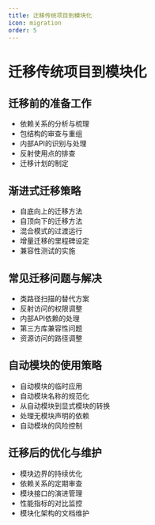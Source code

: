 ```yaml
---
title: 迁移传统项目到模块化
icon: migration
order: 5
---
```


# 迁移传统项目到模块化

## 迁移前的准备工作

- 依赖关系的分析与梳理
- 包结构的审查与重组
- 内部API的识别与处理
- 反射使用点的排查
- 迁移计划的制定

## 渐进式迁移策略

- 自底向上的迁移方法
- 自顶向下的迁移方法
- 混合模式的过渡运行
- 增量迁移的里程碑设定
- 兼容性测试的实施

## 常见迁移问题与解决

- 类路径扫描的替代方案
- 反射访问的权限调整
- 内部API依赖的处理
- 第三方库兼容性问题
- 资源访问的路径调整

## 自动模块的使用策略

- 自动模块的临时应用
- 自动模块名称的规范化
- 从自动模块到显式模块的转换
- 处理无模块声明的依赖
- 自动模块的风险控制

## 迁移后的优化与维护

- 模块边界的持续优化
- 依赖关系的定期审查
- 模块接口的演进管理
- 性能指标的对比监控
- 模块化架构的文档维护
